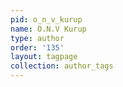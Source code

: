 ```yaml
---
pid: o_n_v_kurup
name: O.N.V Kurup
type: author
order: '135'
layout: tagpage
collection: author_tags
---
```

